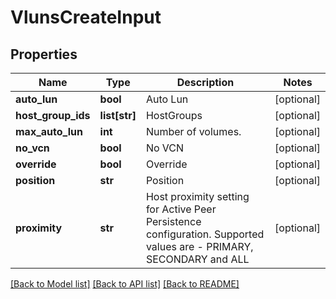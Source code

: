 # VlunsCreateInput

## Properties
Name | Type | Description | Notes
------------ | ------------- | ------------- | -------------
**auto_lun** | **bool** | Auto Lun | [optional] 
**host_group_ids** | **list[str]** | HostGroups | [optional] 
**max_auto_lun** | **int** | Number of volumes. | [optional] 
**no_vcn** | **bool** | No VCN | [optional] 
**override** | **bool** | Override | [optional] 
**position** | **str** | Position | [optional] 
**proximity** | **str** | Host proximity setting for Active Peer Persistence configuration. Supported values are - PRIMARY, SECONDARY and ALL | [optional] 

[[Back to Model list]](../README.md#documentation-for-models) [[Back to API list]](../README.md#documentation-for-api-endpoints) [[Back to README]](../README.md)


